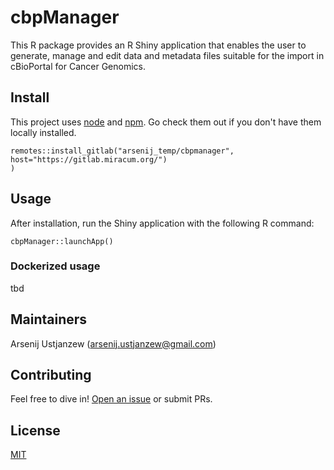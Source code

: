 # cbpManager

This R package provides an R Shiny application that enables the user to generate, manage and edit data and metadata files suitable for the import in cBioPortal for Cancer Genomics. 

## Install

This project uses [node](http://nodejs.org) and [npm](https://npmjs.com). Go check them out if you don't have them locally installed.

```
remotes::install_gitlab("arsenij_temp/cbpmanager", host="https://gitlab.miracum.org/")
)
```

## Usage

After installation, run the Shiny application with the following R command:

```
cbpManager::launchApp()
```

### Dockerized usage

tbd

## Maintainers

Arsenij Ustjanzew (arsenij.ustjanzew@gmail.com)

## Contributing

Feel free to dive in! [Open an issue](https://gitlab.miracum.org/mainz/cbpmanager/-/issues) or submit PRs.


## License

[MIT](LICENSE)
